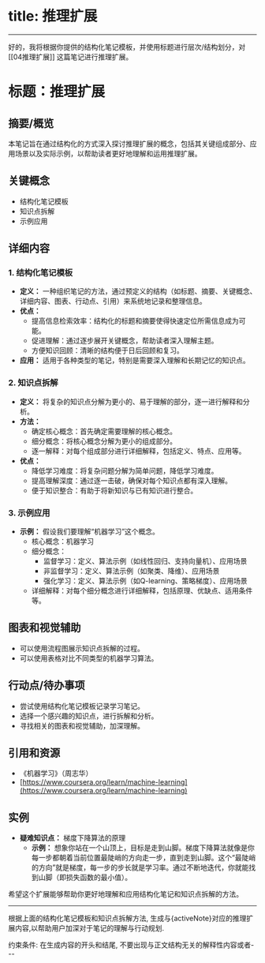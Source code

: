 # title: 推理扩展

---
好的，我将根据你提供的结构化笔记模板，并使用标题进行层次/结构划分，对 [[04推理扩展]] 这篇笔记进行推理扩展。

# 标题：推理扩展

## 摘要/概览

本笔记旨在通过结构化的方式深入探讨推理扩展的概念，包括其关键组成部分、应用场景以及实际示例，以帮助读者更好地理解和运用推理扩展。

## 关键概念

*   结构化笔记模板
*   知识点拆解
*   示例应用

## 详细内容

### 1. 结构化笔记模板

*   **定义：** 一种组织笔记的方法，通过预定义的结构（如标题、摘要、关键概念、详细内容、图表、行动点、引用）来系统地记录和整理信息。
*   **优点：**
    *   提高信息检索效率：结构化的标题和摘要使得快速定位所需信息成为可能。
    *   促进理解：通过逐步展开关键概念，帮助读者深入理解主题。
    *   方便知识回顾：清晰的结构便于日后回顾和复习。
*   **应用：** 适用于各种类型的笔记，特别是需要深入理解和长期记忆的知识点。

### 2. 知识点拆解

*   **定义：** 将复杂的知识点分解为更小的、易于理解的部分，逐一进行解释和分析。
*   **方法：**
    *   确定核心概念：首先确定需要理解的核心概念。
    *   细分概念：将核心概念分解为更小的组成部分。
    *   逐一解释：对每个组成部分进行详细解释，包括定义、特点、应用等。
*   **优点：**
    *   降低学习难度：将复杂问题分解为简单问题，降低学习难度。
    *   提高理解深度：通过逐一击破，确保对每个知识点都有深入理解。
    *   便于知识整合：有助于将新知识与已有知识进行整合。

### 3. 示例应用

*   **示例：** 假设我们要理解“机器学习”这个概念。
    *   核心概念：机器学习
    *   细分概念：
        *   监督学习：定义、算法示例（如线性回归、支持向量机）、应用场景
        *   非监督学习：定义、算法示例（如聚类、降维）、应用场景
        *   强化学习：定义、算法示例（如Q-learning、策略梯度）、应用场景
    *   详细解释：对每个细分概念进行详细解释，包括原理、优缺点、适用条件等。

## 图表和视觉辅助

*   可以使用流程图展示知识点拆解的过程。
*   可以使用表格对比不同类型的机器学习算法。

## 行动点/待办事项

*   尝试使用结构化笔记模板记录学习笔记。
*   选择一个感兴趣的知识点，进行拆解和分析。
*   寻找相关的图表和视觉辅助，加深理解。

## 引用和资源

*   《机器学习》（周志华）
*   [https://www.coursera.org/learn/machine-learning](https://www.coursera.org/learn/machine-learning)

## 实例

*   **疑难知识点：** 梯度下降算法的原理
    *   **示例：** 想象你站在一个山顶上，目标是走到山脚。梯度下降算法就像是你每一步都朝着当前位置最陡峭的方向走一步，直到走到山脚。这个“最陡峭的方向”就是梯度，每一步的步长就是学习率。通过不断地迭代，你就能找到山脚（即损失函数的最小值）。

希望这个扩展能够帮助你更好地理解和应用结构化笔记和知识点拆解的方法。



---
根据上面的结构化笔记模板和知识点拆解方法, 生成与{activeNote}对应的推理扩展内容,以帮助用户加深对于笔记的理解与行动规划.

约束条件:
在生成内容的开头和结尾, 不要出现与正文结构无关的解释性内容或者---